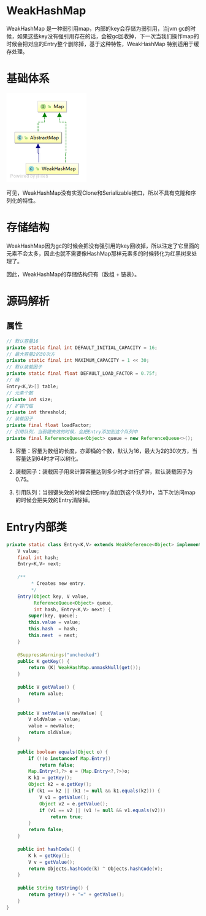 # WeakHashMap

WeakHashMap 是一种弱引用map，内部的key会存储为弱引用，当jvm gc的时候，如果这些key没有强引用存在的话，会被gc回收掉，下一次当我们操作map的时候会把对应的Entry整个删除掉，基于这种特性，WeakHashMap 特别适用于缓存处理。

# 基础体系

![WeakHashMap](../../../img/collection/WeakHashMap.png)



可见，WeakHashMap没有实现Clone和Serializable接口，所以不具有克隆和序列化的特性。

# 存储结构

WeakHashMap因为gc的时候会把没有强引用的key回收掉，所以注定了它里面的元素不会太多，因此也就不需要像HashMap那样元素多的时候转化为红黑树来处理了。

因此，WeakHashMap的存储结构只有（数组 + 链表）。

# 源码解析

## 属性

```java
// 默认容量16
private static final int DEFAULT_INITIAL_CAPACITY = 16;
// 最大容量2的30次方
private static final int MAXIMUM_CAPACITY = 1 << 30;
// 默认装载因子
private static final float DEFAULT_LOAD_FACTOR = 0.75f;
// 桶
Entry<K,V>[] table;
// 元素个数
private int size;
// 扩容门槛
private int threshold;
// 装载因子
private final float loadFactor;
// 引用队列，当弱键失效的时候，会把Entry添加到这个队列中
private final ReferenceQueue<Object> queue = new ReferenceQueue<>();
```



1. 容量：容量为数组的长度，亦即桶的个数，默认为16，最大为2的30次方，当容量达到64时才可以树化。

2. 装载因子：装载因子用来计算容量达到多少时才进行扩容，默认装载因子为0.75。
3. 引用队列：当弱键失效的时候会把Entry添加到这个队列中，当下次访问map的时候会把失效的Entry清除掉。



# Entry内部类

```java
private static class Entry<K,V> extends WeakReference<Object> implements Map.Entry<K,V> {
    V value;
    final int hash;
    Entry<K,V> next;

    /**
         * Creates new entry.
         */
    Entry(Object key, V value,
          ReferenceQueue<Object> queue,
          int hash, Entry<K,V> next) {
        super(key, queue);
        this.value = value;
        this.hash  = hash;
        this.next  = next;
    }

    @SuppressWarnings("unchecked")
    public K getKey() {
        return (K) WeakHashMap.unmaskNull(get());
    }

    public V getValue() {
        return value;
    }

    public V setValue(V newValue) {
        V oldValue = value;
        value = newValue;
        return oldValue;
    }

    public boolean equals(Object o) {
        if (!(o instanceof Map.Entry))
            return false;
        Map.Entry<?,?> e = (Map.Entry<?,?>)o;
        K k1 = getKey();
        Object k2 = e.getKey();
        if (k1 == k2 || (k1 != null && k1.equals(k2))) {
            V v1 = getValue();
            Object v2 = e.getValue();
            if (v1 == v2 || (v1 != null && v1.equals(v2)))
                return true;
        }
        return false;
    }

    public int hashCode() {
        K k = getKey();
        V v = getValue();
        return Objects.hashCode(k) ^ Objects.hashCode(v);
    }

    public String toString() {
        return getKey() + "=" + getValue();
    }
}
```


